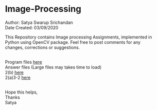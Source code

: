 # Image-Processing

Author: Satya Swarup Srichandan<br />
Date Created: 03/09/2020

This Repository contains Image processing Assignments, implemented in Python using OpenCV package.
Feel free to post comments for any changes, corrections or suggestions.<br /><br />

 
Program files [here](https://github.com/satyaswarup98/Image-Processing/tree/master/Programs)<br />
Answer files (Large files may takes time to load)<br />
2(b) [here](https://satyaswarup98.github.io/Image-Processing/2(b).html) <br />
2(a)3-2 [here](https://satyaswarup98.github.io/Image-Processing/2(a)3-2.html) 
<br /><br />



Hope this helps, <br />
Thanks<br />
Satya
